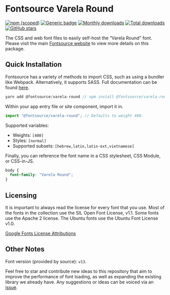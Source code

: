 # Fontsource Varela Round

[![npm (scoped)](https://img.shields.io/npm/v/@fontsource/varela-round?color=brightgreen)](https://www.npmjs.com/package/@fontsource/varela-round) [![Generic badge](https://img.shields.io/badge/fontsource-passing-brightgreen)](https://github.com/fontsource/fontsource) [![Monthly downloads](https://badgen.net/npm/dm/@fontsource/varela-round)](https://github.com/fontsource/fontsource) [![Total downloads](https://badgen.net/npm/dt/@fontsource/varela-round)](https://github.com/fontsource/fontsource) [![GitHub stars](https://img.shields.io/github/stars/fontsource/fontsource.svg?style=social&label=Star)](https://github.com/fontsource/fontsource/stargazers)

The CSS and web font files to easily self-host the “Varela Round” font. Please visit the main [Fontsource website](https://fontsource.org/fonts/varela-round) to view more details on this package.

## Quick Installation

Fontsource has a variety of methods to import CSS, such as using a bundler like Webpack. Alternatively, it supports SASS. Full documentation can be found [here](https://fontsource.org/docs/introduction).

```javascript
yarn add @fontsource/varela-round // npm install @fontsource/varela-round
```

Within your app entry file or site component, import it in.

```javascript
import "@fontsource/varela-round"; // Defaults to weight 400.
```

Supported variables:

- Weights: `[400]`
- Styles: `[normal]`
- Supported subsets: `[hebrew,latin,latin-ext,vietnamese]`

Finally, you can reference the font name in a CSS stylesheet, CSS Module, or CSS-in-JS.

```css
body {
  font-family: "Varela Round";
}
```

## Licensing

It is important to always read the license for every font that you use.
Most of the fonts in the collection use the SIL Open Font License, v1.1. Some fonts use the Apache 2 license. The Ubuntu fonts use the Ubuntu Font License v1.0.

[Google Fonts License Attributions](https://fonts.google.com/attribution)

## Other Notes

Font version (provided by source): `v13`.

Feel free to star and contribute new ideas to this repository that aim to improve the performance of font loading, as well as expanding the existing library we already have. Any suggestions or ideas can be voiced via an [issue](https://github.com/fontsource/fontsource/issues).
